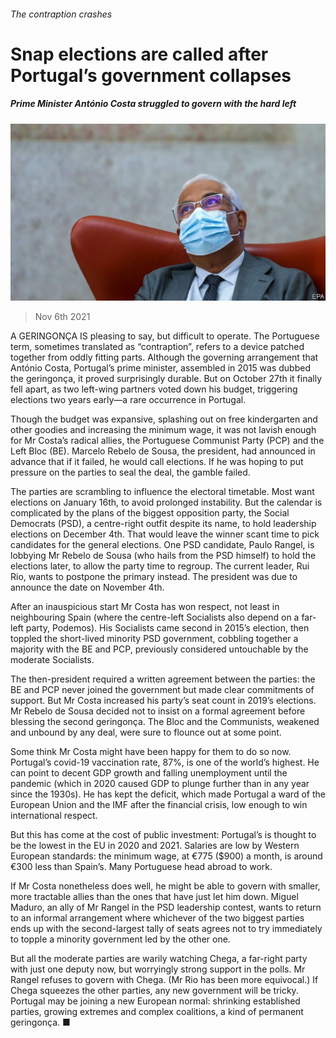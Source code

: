 ###### The contraption crashes

# Snap elections are called after Portugal’s government collapses 

##### Prime Minister António Costa struggled to govern with the hard left 

![image](images/20211106_eup502.jpg) 

> Nov 6th 2021 

A GERINGONÇA IS pleasing to say, but difficult to operate. The Portuguese term, sometimes translated as “contraption”, refers to a device patched together from oddly fitting parts. Although the governing arrangement that António Costa, Portugal’s prime minister, assembled in 2015 was dubbed the geringonça, it proved surprisingly durable. But on October 27th it finally fell apart, as two left-wing partners voted down his budget, triggering elections two years early—a rare occurrence in Portugal.

Though the budget was expansive, splashing out on free kindergarten and other goodies and increasing the minimum wage, it was not lavish enough for Mr Costa’s radical allies, the Portuguese Communist Party (PCP) and the Left Bloc (BE). Marcelo Rebelo de Sousa, the president, had announced in advance that if it failed, he would call elections. If he was hoping to put pressure on the parties to seal the deal, the gamble failed.


The parties are scrambling to influence the electoral timetable. Most want elections on January 16th, to avoid prolonged instability. But the calendar is complicated by the plans of the biggest opposition party, the Social Democrats (PSD), a centre-right outfit despite its name, to hold leadership elections on December 4th. That would leave the winner scant time to pick candidates for the general elections. One PSD candidate, Paulo Rangel, is lobbying Mr Rebelo de Sousa (who hails from the PSD himself) to hold the elections later, to allow the party time to regroup. The current leader, Rui Rio, wants to postpone the primary instead. The president was due to announce the date on November 4th.

After an inauspicious start Mr Costa has won respect, not least in neighbouring Spain (where the centre-left Socialists also depend on a far-left party, Podemos). His Socialists came second in 2015’s election, then toppled the short-lived minority PSD government, cobbling together a majority with the BE and PCP, previously considered untouchable by the moderate Socialists.

The then-president required a written agreement between the parties: the BE and PCP never joined the government but made clear commitments of support. But Mr Costa increased his party’s seat count in 2019’s elections. Mr Rebelo de Sousa decided not to insist on a formal agreement before blessing the second geringonça. The Bloc and the Communists, weakened and unbound by any deal, were sure to flounce out at some point.

Some think Mr Costa might have been happy for them to do so now. Portugal’s covid-19 vaccination rate, 87%, is one of the world’s highest. He can point to decent GDP growth and falling unemployment until the pandemic (which in 2020 caused GDP to plunge further than in any year since the 1930s). He has kept the deficit, which made Portugal a ward of the European Union and the IMF after the financial crisis, low enough to win international respect.

But this has come at the cost of public investment: Portugal’s is thought to be the lowest in the EU in 2020 and 2021. Salaries are low by Western European standards: the minimum wage, at €775 ($900) a month, is around €300 less than Spain’s. Many Portuguese head abroad to work.

If Mr Costa nonetheless does well, he might be able to govern with smaller, more tractable allies than the ones that have just let him down. Miguel Maduro, an ally of Mr Rangel in the PSD leadership contest, wants to return to an informal arrangement where whichever of the two biggest parties ends up with the second-largest tally of seats agrees not to try immediately to topple a minority government led by the other one.

But all the moderate parties are warily watching Chega, a far-right party with just one deputy now, but worryingly strong support in the polls. Mr Rangel refuses to govern with Chega. (Mr Rio has been more equivocal.) If Chega squeezes the other parties, any new government will be tricky. Portugal may be joining a new European normal: shrinking established parties, growing extremes and complex coalitions, a kind of permanent geringonça. ■

